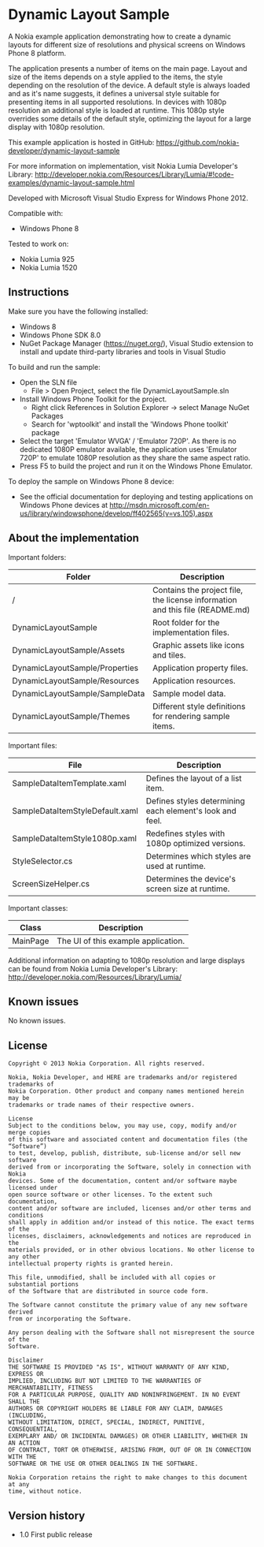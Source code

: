 Dynamic Layout Sample
=====================

A Nokia example application demonstrating how to create a dynamic layouts for different size of resolutions and physical screens on Windows Phone 8 platform.

The application presents a number of items on the main page. Layout and size of the items depends on a style applied to the items, the style depending on the resolution of the device. A default style is always loaded and as it's name suggests, it defines a universal style suitable for presenting items in all supported resolutions. In devices with 1080p resolution an additional style is loaded at runtime. This 1080p style overrides some details of the default style, optimizing the layout for a large display with 1080p resolution.

This example application is hosted in GitHub:
https://github.com/nokia-developer/dynamic-layout-sample

For more information on implementation, visit Nokia Lumia Developer's Library:
http://developer.nokia.com/Resources/Library/Lumia/#!code-examples/dynamic-layout-sample.html

Developed with Microsoft Visual Studio Express for Windows Phone 2012.

Compatible with:

 * Windows Phone 8

Tested to work on:

 * Nokia Lumia 925
 * Nokia Lumia 1520 


Instructions
------------

Make sure you have the following installed:

 * Windows 8
 * Windows Phone SDK 8.0
 * NuGet Package Manager (https://nuget.org/), Visual Studio extension to install and update third-party libraries and tools in Visual Studio

To build and run the sample:

 * Open the SLN file
   * File > Open Project, select the file DynamicLayoutSample.sln
 * Install Windows Phone Toolkit for the project.
   * Right click References in Solution Explorer -> select Manage NuGet Packages
   * Search for 'wptoolkit' and install the 'Windows Phone toolkit' package 
 * Select the target 'Emulator WVGA' / 'Emulator 720P'. As there is no dedicated 1080P emulator available, the application uses 'Emulator 720P' to emulate 1080P resolution as they share the same aspect ratio.
 * Press F5 to build the project and run it on the Windows Phone Emulator.

To deploy the sample on Windows Phone 8 device:
 * See the official documentation for deploying and testing applications on Windows Phone devices at http://msdn.microsoft.com/en-us/library/windowsphone/develop/ff402565(v=vs.105).aspx


About the implementation
------------------------

Important folders:

| Folder | Description |
| ------ | ----------- |
| / | Contains the project file, the license information and this file (README.md) |
| DynamicLayoutSample | Root folder for the implementation files.  |
| DynamicLayoutSample/Assets | Graphic assets like icons and tiles. |
| DynamicLayoutSample/Properties | Application property files. |
| DynamicLayoutSample/Resources | Application resources. |
| DynamicLayoutSample/SampleData | Sample model data. |
| DynamicLayoutSample/Themes | Different style definitions for rendering sample items.  |

Important files:

| File | Description |
| ---- | ----------- |
| SampleDataItemTemplate.xaml | Defines the layout of a list item. |
| SampleDataItemStyleDefault.xaml | Defines styles determining each element's look and feel. |
| SampleDataItemStyle1080p.xaml | Redefines styles with 1080p optimized versions. |
| StyleSelector.cs | Determines which styles are used at runtime. |
| ScreenSizeHelper.cs | Determines the device's screen size at runtime. |

Important classes:

| Class | Description |
| ----- | ----------- |
| MainPage | The UI of this example application. |

Additional information on adapting to 1080p resolution and large displays can be found from Nokia Lumia Developer's Library: http://developer.nokia.com/Resources/Library/Lumia/


Known issues
------------

No known issues.


License
-------

    Copyright © 2013 Nokia Corporation. All rights reserved.
    
    Nokia, Nokia Developer, and HERE are trademarks and/or registered trademarks of
    Nokia Corporation. Other product and company names mentioned herein may be
    trademarks or trade names of their respective owners.
    
    License
    Subject to the conditions below, you may use, copy, modify and/or merge copies
    of this software and associated content and documentation files (the “Software”)
    to test, develop, publish, distribute, sub-license and/or sell new software
    derived from or incorporating the Software, solely in connection with Nokia
    devices. Some of the documentation, content and/or software maybe licensed under
    open source software or other licenses. To the extent such documentation,
    content and/or software are included, licenses and/or other terms and conditions
    shall apply in addition and/or instead of this notice. The exact terms of the
    licenses, disclaimers, acknowledgements and notices are reproduced in the
    materials provided, or in other obvious locations. No other license to any other
    intellectual property rights is granted herein.
    
    This file, unmodified, shall be included with all copies or substantial portions
    of the Software that are distributed in source code form.
    
    The Software cannot constitute the primary value of any new software derived
    from or incorporating the Software.
    
    Any person dealing with the Software shall not misrepresent the source of the
    Software.
    
    Disclaimer
    THE SOFTWARE IS PROVIDED "AS IS", WITHOUT WARRANTY OF ANY KIND, EXPRESS OR
    IMPLIED, INCLUDING BUT NOT LIMITED TO THE WARRANTIES OF MERCHANTABILITY, FITNESS
    FOR A PARTICULAR PURPOSE, QUALITY AND NONINFRINGEMENT. IN NO EVENT SHALL THE
    AUTHORS OR COPYRIGHT HOLDERS BE LIABLE FOR ANY CLAIM, DAMAGES (INCLUDING,
    WITHOUT LIMITATION, DIRECT, SPECIAL, INDIRECT, PUNITIVE, CONSEQUENTIAL,
    EXEMPLARY AND/ OR INCIDENTAL DAMAGES) OR OTHER LIABILITY, WHETHER IN AN ACTION
    OF CONTRACT, TORT OR OTHERWISE, ARISING FROM, OUT OF OR IN CONNECTION WITH THE
    SOFTWARE OR THE USE OR OTHER DEALINGS IN THE SOFTWARE.
    
    Nokia Corporation retains the right to make changes to this document at any
    time, without notice.
  

Version history
---------------

 * 1.0 First public release 
